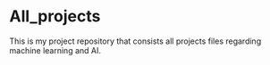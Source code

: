 # All_projects
This is my project repository that consists all projects files regarding machine learning and AI.
